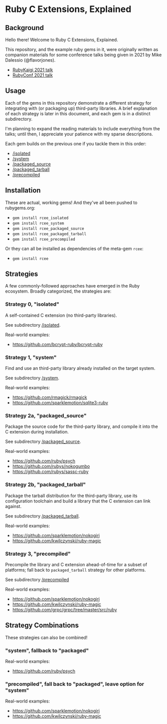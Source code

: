 # Ruby C Extensions, Explained

## Background

Hello there! Welcome to Ruby C Extensions, Explained.

This repository, and the example ruby gems in it, were originally written as companion materials for some conference talks being given in 2021 by Mike Dalessio (@flavorjones).

- [RubyKaigi 2021 talk](https://rubykaigi.org/2021-takeout/presentations/flavorjones.html)
- [RubyConf 2021 talk](https://rubyconf.org/program/sessions#session-1214)


## Usage

Each of the gems in this repository demonstrate a different strategy for integrating with (or packaging up) third-party libraries. A brief explanation of each strategy is later in this document, and each gem is in a distinct subdirectory.

I'm planning to expand the reading materials to include everything from the talks; until then, I appreciate your patience with my sparse descriptions.

Each gem builds on the previous one if you tackle them in this order:

- [/isolated](./isolated)
- [/system](./system)
- [/packaged_source](./packaged_source)
- [/packaged_tarball](./packaged_tarball)
- [/precompiled](./precompiled)


## Installation

These are actual, working gems! And they've all been pushed to rubygems.org:

- `gem install rcee_isolated`
- `gem install rcee_system`
- `gem install rcee_packaged_source`
- `gem install rcee_packaged_tarball`
- `gem install rcee_precompiled`

Or they can all be installed as dependencies of the meta-gem `rcee`:

- `gem install rcee`


## Strategies

A few commonly-followed approaches have emerged in the Ruby ecosystem. Broadly categorized, the
strategies are:

### Strategy 0, "isolated"

A self-contained C extension (no third-party libraries).

See subdirectory [/isolated](./isolated).

Real-world examples:

- https://github.com/bcrypt-ruby/bcrypt-ruby


### Strategy 1, "system"

Find and use an third-party library already installed on the target system.

See subdirectory [/system](./system).

Real-world examples:

- https://github.com/rmagick/rmagick
- https://github.com/sparklemotion/sqlite3-ruby


### Strategy 2a, "packaged_source"

Package the source code for the third-party library, and compile it into the C extension during installation.

See subdirectory [/packaged_source](./packaged_source).

Real-world examples:

- https://github.com/ruby/psych
- https://github.com/rubys/nokogumbo
- https://github.com/rubys/sassc-ruby


### Strategy 2b, "packaged_tarball"

Package the tarball distribution for the third-party library, use its configuration toolchain and build a library that the C extension can link against.

See subdirectory [/packaged_tarball](./packaged_tarball).


Real-world examples:

- https://github.com/sparklemotion/nokogiri
- https://github.com/kwilczynski/ruby-magic


### Strategy 3, "precompiled"

Precompile the library and C extension ahead-of-time for a subset of platforms; fall back to `packaged_tarball` strategy for other platforms.

See subdirectory [/precompiled](./precompiled)

Real-world examples:

- https://github.com/sparklemotion/nokogiri
- https://github.com/kwilczynski/ruby-magic
- https://github.com/grpc/grpc/tree/master/src/ruby


## Strategy Combinations

These strategies can also be combined!

### "system", fallback to "packaged"

Real-world examples:

- https://github.com/ruby/psych


### "precompiled", fall back to "packaged", leave option for "system"

Real-world examples:

- https://github.com/sparklemotion/nokogiri
- https://github.com/kwilczynski/ruby-magic
